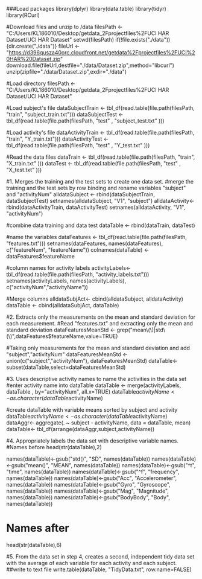 ###Load packages
library(dplyr)
library(data.table)
library(tidyr)
library(RCurl)

#Download files and unzip to /data
filesPath <- "C:/Users/KL186010/Desktop/getdata_2Fprojectfiles%2FUCI HAR Dataset/UCI HAR Dataset"
setwd(filesPath)
if(!file.exists("./data")){dir.create("./data")}
fileUrl <- "https://d396qusza40orc.cloudfront.net/getdata%2Fprojectfiles%2FUCI%20HAR%20Dataset.zip"
download.file(fileUrl,destfile="./data/Dataset.zip",method="libcurl")
unzip(zipfile="./data/Dataset.zip",exdir="./data")

#Load directory
filesPath <- "C:/Users/KL186010/Desktop/getdata_2Fprojectfiles%2FUCI HAR Dataset/UCI HAR Dataset"

#Load subject's file
dataSubjectTrain <- tbl_df(read.table(file.path(filesPath, "train", "subject_train.txt")))
dataSubjectTest  <- tbl_df(read.table(file.path(filesPath, "test" , "subject_test.txt" )))

#Load activity's file
dataActivityTrain <- tbl_df(read.table(file.path(filesPath, "train", "Y_train.txt")))
dataActivityTest  <- tbl_df(read.table(file.path(filesPath, "test" , "Y_test.txt" )))

#Read the data files
dataTrain <- tbl_df(read.table(file.path(filesPath, "train", "X_train.txt" )))
dataTest  <- tbl_df(read.table(file.path(filesPath, "test" , "X_test.txt" )))



#1. Merges the training and the test sets to create one data set.
#merge the training and the test sets by row binding and rename variables "subject" and "activityNum"
alldataSubject <- rbind(dataSubjectTrain, dataSubjectTest)
setnames(alldataSubject, "V1", "subject")
alldataActivity<- rbind(dataActivityTrain, dataActivityTest)
setnames(alldataActivity, "V1", "activityNum")

#combine data training and data test
dataTable <- rbind(dataTrain, dataTest)

#name the variables
dataFeatures <- tbl_df(read.table(file.path(filesPath, "features.txt")))
setnames(dataFeatures, names(dataFeatures), c("featureNum", "featureName"))
colnames(dataTable) <- dataFeatures$featureName

#column names for activity labels
activityLabels<- tbl_df(read.table(file.path(filesPath, "activity_labels.txt")))
setnames(activityLabels, names(activityLabels), c("activityNum","activityName"))

#Merge columns
alldataSubjAct<- cbind(alldataSubject, alldataActivity)
dataTable <- cbind(alldataSubjAct, dataTable)




#2. Extracts only the measurements on the mean and standard deviation for each measurement.
#Read "features.txt" and extracting only the mean and standard deviation
dataFeaturesMeanStd <- grep("mean\\(\\)|std\\(\\)",dataFeatures$featureName,value=TRUE)

#Taking only measurements for the mean and standard deviation and add "subject","activityNum"
dataFeaturesMeanStd <- union(c("subject","activityNum"), dataFeaturesMeanStd)
dataTable<- subset(dataTable,select=dataFeaturesMeanStd) 




#3. Uses descriptive activity names to name the activities in the data set
#enter activity name into dataTable
dataTable <- merge(activityLabels, dataTable , by="activityNum", all.x=TRUE)
dataTable$activityName <- as.character(dataTable$activityName)

#create dataTable with variable means sorted by subject and activity
dataTable$activityName <- as.character(dataTable$activityName)
dataAggr<- aggregate(. ~ subject - activityName, data = dataTable, mean) 
dataTable<- tbl_df(arrange(dataAggr,subject,activityName))





#4. Appropriately labels the data set with descriptive variable names.
#Names before
head(str(dataTable),2)

names(dataTable)<-gsub("std()", "SD", names(dataTable))
names(dataTable)<-gsub("mean()", "MEAN", names(dataTable))
names(dataTable)<-gsub("^t", "time", names(dataTable))
names(dataTable)<-gsub("^f", "frequency", names(dataTable))
names(dataTable)<-gsub("Acc", "Accelerometer", names(dataTable))
names(dataTable)<-gsub("Gyro", "Gyroscope", names(dataTable))
names(dataTable)<-gsub("Mag", "Magnitude", names(dataTable))
names(dataTable)<-gsub("BodyBody", "Body", names(dataTable))

# Names after
head(str(dataTable),6)





#5. From the data set in step 4, creates a second, independent tidy data set with the average of each variable for each activity and each subject.
##write to text file
write.table(dataTable, "TidyData.txt", row.name=FALSE)

